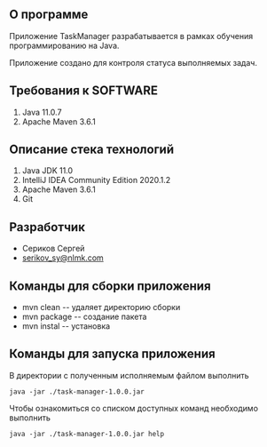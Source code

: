 ## О программе
Приложение TaskManager разрабатывается в рамках обучения программированию на Java. 

Приложение создано для контроля статуса выполняемых задач.

## Требования к SOFTWARE
1. Java  11.0.7
2. Apache Maven  3.6.1

## Описание стека технологий
1. Java JDK 11.0
2. IntelliJ IDEA Community Edition 2020.1.2
3. Apache Maven  3.6.1
4. Git

## Разработчик
- Сериков Сергей 
- [serikov_sy@nlmk.com](serikov_sy@nlmk.com)


## Команды для сборки приложения

- mvn clean    -- удаляет директорию сборки
- mvn package  -- создание пакета 
- mvn instal   -- установка

## Команды для запуска приложения

В директории с полученным исполняемым файлом выполнить

`java -jar ./task-manager-1.0.0.jar`

Чтобы ознакомиться со списком доступных команд необходимо выполнить

`java -jar ./task-manager-1.0.0.jar help`